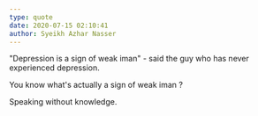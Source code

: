 ```yaml
---
type: quote 
date: 2020-07-15 02:10:41
author: Syeikh Azhar Nasser
---
```


"Depression is a sign of weak iman" - said the guy who has never experienced depression.

You know what's actually a sign of weak iman ?

Speaking without knowledge.